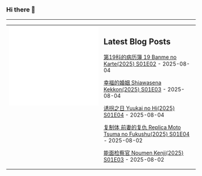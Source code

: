 ### Hi there 👋

<!--
**etng/etng** is a ✨ _special_ ✨ repository because its `README.md` (this file) appears on your GitHub profile.

Here are some ideas to get you started:

- 🔭 I’m currently working on ...
- 🌱 I’m currently learning ...
- 👯 I’m looking to collaborate on ...
- 🤔 I’m looking for help with ...
- 💬 Ask me about ...
- 📫 How to reach me: ...
- 😄 Pronouns: ...
- ⚡ Fun fact: ...
-->


---

<table>
<tr>
<td valign="top" width="50%">
<img src="metrics.svg" alt="Metric" />
</td>
<td valign="top" width="50%">

## Latest Blog Posts
<!-- blog start -->
[第19科的病历簿 19 Banme no Karte(2025) S01E02](http://www.fanxinzhui.com/rr/2638#S01E02) - 2025-08-04

[幸福的婚姻 Shiawasena Kekkon(2025) S01E03](http://www.fanxinzhui.com/rr/2635#S01E03) - 2025-08-04

[诱拐之日 Yuukai no Hi(2025) S01E04](http://www.fanxinzhui.com/rr/2632#S01E04) - 2025-08-04

[复制体 前妻的复仇 Replica Moto Tsuma no Fukushu(2025) S01E04](http://www.fanxinzhui.com/rr/2633#S01E04) - 2025-08-02

[能面检察官 Noumen Kenji(2025) S01E03](http://www.fanxinzhui.com/rr/2636#S01E03) - 2025-08-02
<!-- blog end -->

</td></tr></table>

